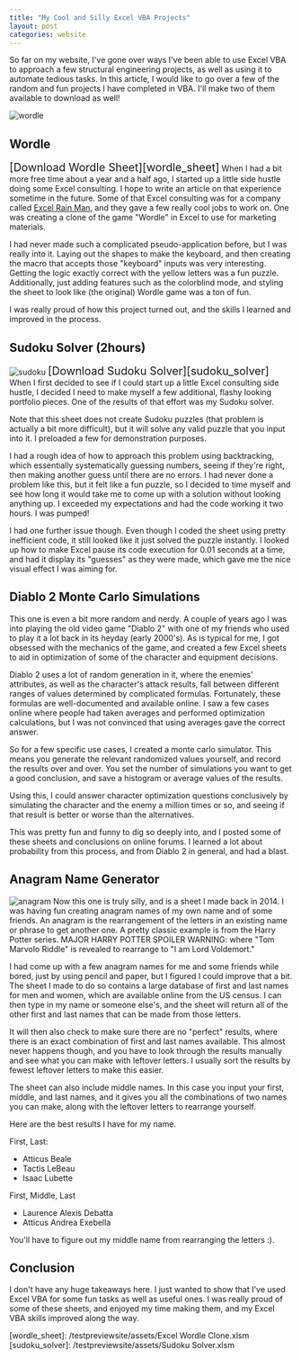 ```yaml
---
title: "My Cool and Silly Excel VBA Projects"
layout: post
categories: website
---
```


So far on my website, I've gone over ways I've been able to use Excel VBA to approach a few structural engineering projects, as well as using it to automate tedious tasks. In this article, I would like to go over a few of the random and fun projects I have completed in VBA. I'll make two of them available to download as well!



![wordle](/testpreviewsite/assets/wordle.png)

## Wordle
<span style="font-size:1.4em">[Download Wordle Sheet][wordle_sheet]</span>
When I had a bit more free time about a year and a half ago, I started up a little side hustle doing some Excel consulting. I hope to write an article on that experience sometime in the future. Some of that Excel consulting was for a company called [Excel Rain Man](https://excelrainman.com/), and they gave a few really cool jobs to work on. One was creating a clone of the game "Wordle" in Excel to use for marketing materials.

I had never made such a complicated pseudo-application before, but I was really into it. Laying out the shapes to make the keyboard, and then creating the macro that accepts those "keyboard" inputs was very interesting. Getting the logic exactly correct with the yellow letters was a fun puzzle. Additionally, just adding features such as the colorblind mode, and styling the sheet to look like (the original) Wordle game was a ton of fun.

I was really proud of how this project turned out, and the skills I learned and improved in the process.

## Sudoku Solver (2hours)
![sudoku](/testpreviewsite/assets/sudoku.gif)
<span style="font-size:1.4em">[Download Sudoku Solver][sudoku_solver]</span>
When I first decided to see if I could start up a little Excel consulting side hustle, I decided I need to make myself a few additional, flashy looking portfolio pieces. One of the results of that effort was my Sudoku solver. 

Note that this sheet does not create Sudoku puzzles (that problem is actually a bit more difficult), but it will solve any valid puzzle that you input into it. I preloaded a few for demonstration purposes.

I had a rough idea of how to approach this problem using backtracking, which essentially systematically guessing numbers, seeing if they're right, then making another guess until there are no errors. I had never done a problem like this, but it felt like a fun puzzle, so I decided to time myself and see how long it would take me to come up with a solution without looking anything up. I exceeded my expectations and had the code working it two hours. I was pumped!

I had one further issue though. Even though I coded the sheet using pretty inefficient code, it still looked like it just solved the puzzle instantly. I looked up how to make Excel pause its code execution for 0.01 seconds at a time, and had it display its "guesses" as they were made, which gave me the nice visual effect I was aiming for. 

## Diablo 2 Monte Carlo Simulations
This one is even a bit more random and nerdy. A couple of years ago I was into playing the old video game "Diablo 2" with one of my friends who used to play it a lot back in its heyday (early 2000's). As is typical for me, I got obsessed with the mechanics of the game, and created a few Excel sheets to aid in optimization of some of the character and equipment decisions. 

Diablo 2 uses a lot of random generation in it, where the enemies' attributes, as well as the character's attack results, fall between different ranges of values determined by complicated formulas. Fortunately, these formulas are well-documented and available online. I saw a few cases online where people had taken averages and performed optimization calculations, but I was not convinced that using averages gave the correct answer.

So for a few specific use cases, I created a monte carlo simulator. This means you generate the relevant randomized values yourself, and record the results over and over. You set the number of simulations you want to get a good conclusion, and save a histogram or average values of the results. 

Using this, I could answer character optimization questions conclusively by simulating the character and the enemy a million times or so, and seeing if that result is better or worse than the alternatives.

This was pretty fun and funny to dig so deeply into, and I posted some of these sheets and conclusions on online forums. I learned a lot about probability from this process, and from Diablo 2 in general, and had a blast.

## Anagram Name Generator
![anagram](/testpreviewsite/assets/anagram.jpg)
Now this one is truly silly, and is a sheet I made back in 2014. I was having fun creating anagram names of my own name and of some friends. An anagram is the rearrangement of the letters in an existing name or phrase to get another one. A pretty classic example is from the Harry Potter series. MAJOR HARRY POTTER SPOILER WARNING: where "Tom Marvolo Riddle" is revealed to rearrange to "I am Lord Voldemort."

I had come up with a few anagram names for me and some friends while bored, just by using pencil and paper, but I figured I could improve that a bit. The sheet I made to do so contains a large database of first and last names for men and women, which are available online from the US census. I can then type in my name or someone else's, and the sheet will return all of the other first and last names that can be made from those letters.

It will then also check to make sure there are no "perfect" results, where there is an exact combination of first and last names available. This almost never happens though, and you have to look through the results manually and see what you can make with leftover letters. I usually sort the results by fewest leftover letters to make this easier.

The sheet can also include middle names. In this case you input your first, middle, and last names, and it gives you all the combinations of two names you can make, along with the leftover letters to rearrange yourself. 

Here are the best results I have for my name.

First, Last:
* Atticus Beale
* Tactis LeBeau
* Isaac Lubette

First, Middle, Last
* Laurence Alexis Debatta
* Atticus Andrea Exebella

You'll have to figure out my middle name from rearranging the letters :).

## Conclusion
I don't have any huge takeaways here. I just wanted to show that I've used Excel VBA for some fun tasks as well as useful ones. I was really proud of some of these sheets, and enjoyed my time making them, and my Excel VBA skills improved along the way.

[wordle_sheet]: /testpreviewsite/assets/Excel Wordle Clone.xlsm
[sudoku_solver]: /testpreviewsite/assets/Sudoku Solver.xlsm
